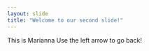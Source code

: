 ```yaml
---
layout: slide
title: "Welcome to our second slide!"
---
```

This is Marianna
Use the left arrow to go back!
